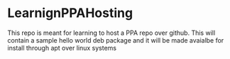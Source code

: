 # LearnignPPAHosting
This repo is meant for learning to host a PPA repo over github. This will contain a sample hello world deb package and it will be made avaialbe for install through apt over linux systems
